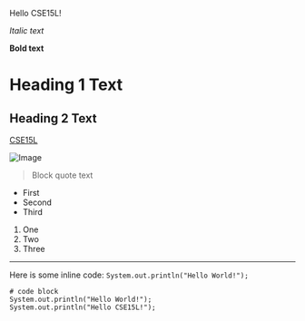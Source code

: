 Hello CSE15L!

*Italic text*

**Bold text**

# Heading 1 Text

## Heading 2 Text

[CSE15L](https://ucsd-cse15l-w22.github.io/)

![Image](https://styles.redditmedia.com/t5_346cl/styles/communityIcon_09sormoxbtu31.png)

> Block quote text

* First 
* Second 
* Third 

1. One
2. Two
3. Three

---

Here is some inline code: `System.out.println("Hello World!");` 

```
# code block
System.out.println("Hello World!");
System.out.println("Hello CSE15L!");
```
